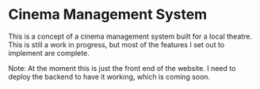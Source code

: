# Cinema Management System

This is a concept of a cinema management system built for a local theatre. This is still a work in progress, but most of the features I set out to implement are complete.

Note: At the moment this is just the front end of the website. I need to deploy the backend to have it working, which is coming soon.
